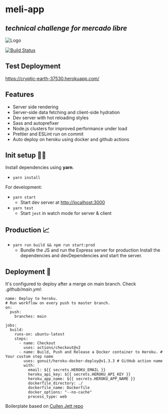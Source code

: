 # meli-app
## _technical challenge for mercado libre_

![Logo](https://logodownload.org/wp-content/uploads/2018/10/mercado-libre-logo-6.png)

[![Build Status](https://travis-ci.org/joemccann/dillinger.svg?branch=master)](https://travis-ci.org/joemccann/dillinger)
## Test Deployment
https://cryptic-earth-37530.herokuapp.com/
## Features

- Server side rendering
- Server-side data fetching and client-side hydration
- Dev server with hot reloading styles
- Sass and autoprefixer
- Node.js clusters for improved performance under load
- Prettier and ESLint run on commit
- Auto deploy on heroku using docker and github actions

## Init setup 👨‍💻

Install dependencies  using **yarn**.
- `yarn install`

For development:
- `yarn start`
  - Start dev server at [http://localhost:3000](http://localhost:3000)
- `yarn test`
  - Start `jest` in watch mode for server & client
 
## Production 📈

- `yarn run build && npm run start:prod`
  - Bundle the JS and run the Express server for production
Install the dependencies and devDependencies and start the server.

## Deployment 🚀
It's configured to deploy after a merge on main branch. Check *.github/main.yml*:
```
name: Deploy to heroku.
# Run workflow on every push to master branch.
on:
  push:
    branches: main

jobs:
  build:
    runs-on: ubuntu-latest
    steps:
      - name: Checkout
        uses: actions/checkout@v2
      - name: Build, Push and Release a Docker container to Heroku. # Your custom step name
        uses: gonuit/heroku-docker-deploy@v1.3.3 # GitHub action name
        with:
          email: ${{ secrets.HEROKU_EMAIL }}
          heroku_api_key: ${{ secrets.HEROKU_API_KEY }}
          heroku_app_name: ${{ secrets.HEROKU_APP_NAME }}
          dockerfile_directory: ./
          dockerfile_name: Dockerfile
          docker_options: "--no-cache"
          process_type: web
```

Boilerplate based on [Cullen Jett repo](https://github.com/cullenjett/react-ssr-boilerplate)
